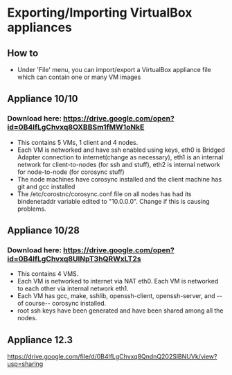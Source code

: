 # Exporting/Importing VirtualBox appliances
## How to
* Under 'File' menu, you can import/export a VirtualBox appliance file which can contain one or many VM images

## Appliance 10/10
### Download here: https://drive.google.com/open?id=0B4lfLgChvxq8OXBBSm1fMW1oNkE
* This contains 5 VMs, 1 client and 4 nodes. 
* Each VM is networked and have ssh enabled using keys, eth0 is Bridged Adapter connection to internet(change as necessary), eth1 is an internal network for client-to-nodes (for ssh and stuff), eth2 is internal network for node-to-node (for corosync stuff)
* The node machines have corosync installed and the client machine has git and gcc installed
* The /etc/corostnc/corosync.conf file on all nodes has had its bindenetaddr variable edited to "10.0.0.0". Change if this is causing problems.

## Appliance 10/28
### Download here: https://drive.google.com/open?id=0B4lfLgChvxq8UlNpT3hQRWxLT2s
* This contains 4 VMS.
* Each VM is networked to internet via NAT eth0. Each VM is networked to each other via internal network eth1.
* Each VM has gcc, make, sshlib, openssh-client, openssh-server, and --of course-- corosync installed.
* root ssh keys have been generated and have been shared among all the nodes.

## Appliance 12.3
https://drive.google.com/file/d/0B4lfLgChvxq8QndnQ202SlBNUVk/view?usp=sharing
